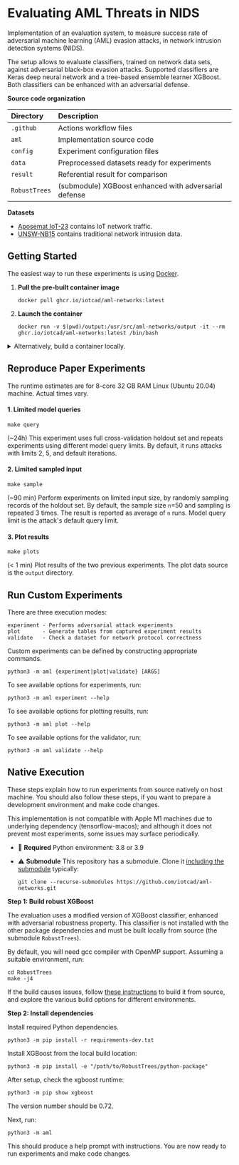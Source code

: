 # Evaluating AML Threats in NIDS

Implementation of an evaluation system, to measure success rate of adversarial machine learning (AML) evasion
attacks, in network intrusion detection systems (NIDS).

The setup allows to evaluate classifiers, trained on network data sets, against adversarial black-box evasion attacks. 
Supported classifiers are Keras deep neural network and a tree-based ensemble learner XGBoost. 
Both classifiers can be enhanced with an adversarial defense.

**Source code organization**

| Directory     | Description                                           |
|:--------------|:------------------------------------------------------|
| `.github`     | Actions workflow files                                |
| `aml`         | Implementation source code                            |
| `config`      | Experiment configuration files                        |
| `data`        | Preprocessed datasets ready for experiments           |
| `result`      | Referential result for comparison                     |
| `RobustTrees` | (submodule) XGBoost enhanced with adversarial defense |

**Datasets**

- [Aposemat IoT-23](https://www.stratosphereips.org/datasets-iot23/) contains IoT network traffic.
- [UNSW-NB15](https://research.unsw.edu.au/projects/unsw-nb15-dataset) contains traditional network intrusion data.

## Getting Started

The easiest way to run these experiments is using [Docker](https://docs.docker.com/engine/install/).

1. **Pull the pre-built container image**

    ```
    docker pull ghcr.io/iotcad/aml-networks:latest
    ```

2. **Launch the container**

    ```
    docker run -v $(pwd)/output:/usr/src/aml-networks/output -it --rm ghcr.io/iotcad/aml-networks:latest /bin/bash
    ```

<details>
<summary>Alternatively, build a container locally.</summary>

<br/>

<p align="center">
<i>ℹ️ Docker environment assumes an amd64 host machine. 
For other hosts, <a href="#native-execution">build from source</a>.</i>
</p>

1. Clone repository

   ```
   git clone https://github.com/iotcad/aml-networks.git
   ```

2. Build the container

   ```
   cd aml-networks && docker build -t aml-networks . & cd ..
   ```

3. Run the container

   ```
   docker run -v $(pwd)/output:/usr/src/aml-networks/output -it --rm aml-networks /bin/bash
   ```

</details>

## Reproduce Paper Experiments

The runtime estimates are for 8-core 32 GB RAM Linux (Ubuntu 20.04) machine. Actual times vary.

#### 1. Limited model queries 

```
make query
```

(~24h) This experiment uses full cross-validation holdout set and repeats experiments using different model query limits. 
By default, it runs attacks with limits 2, 5, and default iterations. 

#### 2. Limited sampled input 

```
make sample
```

(~90 min) Perform experiments on limited input size, by randomly sampling records of the holdout set. 
By default, the sample size `n`=50 and sampling is repeated 3 times. The result is reported as average of `n` runs. 
Model query limit is the attack's default query limit.

#### 3. Plot results 

```
make plots
```

(< 1 min) Plot results of the two previous experiments. The plot data source is the `output` directory. 


## Run Custom Experiments

There are three execution modes:

```
experiment - Performs adversarial attack experiments
plot       - Generate tables from captured experiment results
validate   - Check a dataset for network protocol correctness
```

Custom experiments can be defined by constructing appropriate commands.

```
python3 -m aml {experiment|plot|validate} [ARGS]
```

To see available options for experiments, run:

```
python3 -m aml experiment --help
```

To see available options for plotting results, run:

```
python3 -m aml plot --help
```

To see available options for the validator, run:

```
python3 -m aml validate --help
```

## Native Execution

These steps explain how to run experiments from source natively on host machine.
You should also follow these steps, if you want to prepare a development environment and make code changes.

This implementation is not compatible with Apple M1 machines due to underlying dependency (tensorflow-macos); and
although it does not prevent most experiments, some issues may surface periodically.

- :snake: **Required** Python environment: 3.8 or 3.9

- :warning: **Submodule** This repository has a submodule. Clone it [including the submodule](https://stackoverflow.com/a/4438292) typically:

  ```
  git clone --recurse-submodules https://github.com/iotcad/aml-networks.git
  ```

**Step 1: Build robust XGBoost**

The evaluation uses a modified version of XGBoost classifier, enhanced with adversarial robustness property. This
classifier is not installed with the other package dependencies and must be built
locally from source (the submodule `RobustTrees`).

By default, you will need gcc compiler with OpenMP support. Assuming a suitable environment, run:

```
cd RobustTrees
make -j4
```

If the build causes issues, follow [these instructions](https://github.com/chenhongge/RobustTrees/tree/master/python-package#from-source)
to build it from source, and explore the various build options for different environments.


**Step 2: Install dependencies**

Install required Python dependencies.

```
python3 -m pip install -r requirements-dev.txt
```

Install XGBoost from the local build location:

```
python3 -m pip install -e "/path/to/RobustTrees/python-package"
```

After setup, check the xgboost runtime:

```
python3 -m pip show xgboost
```

The version number should be 0.72.

Next, run:

```
python3 -m aml
```

This should produce a help prompt with instructions.
You are now ready to run experiments and make code changes. 
